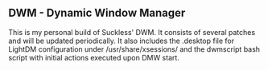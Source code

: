 ## DWM - Dynamic Window Manager

This is my personal build of Suckless' DWM. It consists of several patches and will be updated periodically. 
It also includes the .desktop file for LightDM configuration under /usr/share/xsessions/ and the dwmscript bash script with initial actions executed upon DMW start. 



